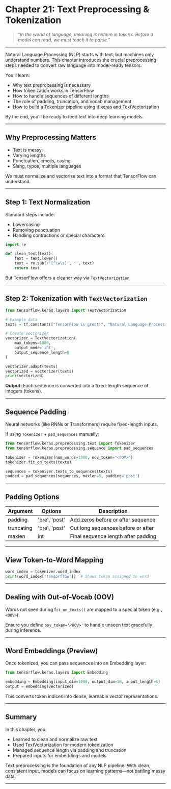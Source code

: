 # Chapter 21: Text Preprocessing & Tokenization

> “*In the world of language, meaning is hidden in tokens. Before a model can read, we must teach it to parse.*”

---

Natural Language Processing (NLP) starts with text, but machines only understand numbers. This chapter introduces the crucial preprocessing steps needed to convert raw language into model-ready tensors.

You’ll learn:

- Why text preprocessing is necessary  
- How tokenization works in TensorFlow  
- How to handle sequences of different lengths  
- The role of padding, truncation, and vocab management  
- How to build a Tokenizer pipeline using tf.keras and TextVectorization

By the end, you’ll be ready to feed text into deep learning models.

---

## Why Preprocessing Matters

- Text is messy:  
- Varying lengths  
- Punctuation, emojis, casing  
- Slang, typos, multiple languages

We must normalize and vectorize text into a format that TensorFlow can understand.

---

## Step 1: Text Normalization

Standard steps include:

- Lowercasing  
- Removing punctuation  
- Handling contractions or special characters

```python
import re

def clean_text(text):
    text = text.lower()
    text = re.sub(r'[^\w\s]', '', text)
    return text
```

But TensorFlow offers a cleaner way via `TextVectorization`.

---

## Step 2: Tokenization with `TextVectorization`

```python
from tensorflow.keras.layers import TextVectorization

# Example data
texts = tf.constant(["TensorFlow is great!", "Natural Language Processing."])

# Create vectorizer
vectorizer = TextVectorization(
    max_tokens=1000,
    output_mode='int',
    output_sequence_length=6
)

vectorizer.adapt(texts)
vectorized = vectorizer(texts)
print(vectorized)
```
**Output:**
Each sentence is converted into a fixed-length sequence of integers (tokens).

---

## Sequence Padding

Neural networks (like RNNs or Transformers) require fixed-length inputs.

If using `Tokenizer` + `pad_sequences` manually:
```python
from tensorflow.keras.preprocessing.text import Tokenizer
from tensorflow.keras.preprocessing.sequence import pad_sequences

tokenizer = Tokenizer(num_words=1000, oov_token="<OOV>")
tokenizer.fit_on_texts(texts)

sequences = tokenizer.texts_to_sequences(texts)
padded = pad_sequences(sequences, maxlen=6, padding='post')
```

---

## Padding Options

|Argument	    |Options	            |Description                            |
|---------------|-----------------------|---------------------------------------|
|padding	    |'pre', 'post'	        |Add zeros before or after sequence     |
|truncating	    |'pre', 'post'	        |Cut long sequences before or after     |
|maxlen	        |int	                |Final sequence length after padding    |

---

## View Token-to-Word Mapping

```python
word_index = tokenizer.word_index
print(word_index['tensorflow'])  # Shows token assigned to word
```

---

## Dealing with Out-of-Vocab (OOV)

Words not seen during f`it_on_texts()` are mapped to a special token (e.g., `<OOV>`).

Ensure you define `oov_token='<OOV>'` to handle unseen text gracefully during inference.

---

## Word Embeddings (Preview)

Once tokenized, you can pass sequences into an Embedding layer:
```python
from tensorflow.keras.layers import Embedding

embedding = Embedding(input_dim=1000, output_dim=16, input_length=6)
output = embedding(vectorized)
```
This converts token indices into dense, learnable vector representations.

---

## Summary

In this chapter, you:

- Learned to clean and normalize raw text  
- Used TextVectorization for modern tokenization  
- Managed sequence length via padding and truncation  
- Prepared inputs for embeddings and models

Text preprocessing is the foundation of any NLP pipeline. With clean, consistent input, models can focus on learning patterns—not battling messy data.

---

